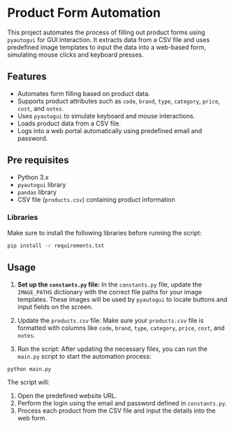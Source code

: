 # Product Form Automation

This project automates the process of filling out product forms using `pyautogui` for GUI interaction. It extracts data from a CSV file and uses predefined image templates to input the data into a web-based form, simulating mouse clicks and keyboard presses.

## Features

- Automates form filling based on product data.
- Supports product attributes such as `code`, `brand`, `type`, `category`, `price`, `cost`, and `notes`.
- Uses `pyautogui` to simulate keyboard and mouse interactions.
- Loads product data from a CSV file.
- Logs into a web portal automatically using predefined email and password.

## Pre requisites

- Python 3.x
- `pyautogui` library
- `pandas` library
- CSV file (`products.csv`) containing product information

### Libraries

Make sure to install the following libraries before running the script:

```bash
pip install -r requirements.txt
```

## Usage

   1.  **Set up the ```constants.py``` file:**
    In the ``constants.py`` file, update the ``IMAGE_PATHS`` dictionary with the correct file paths for your image templates. These images will be used by ``pyautogui`` to locate buttons and input fields on the screen.

  2.  Update the ``products.csv`` file:
    Make sure your ``products.csv`` file is formatted with columns like ``code``, ``brand``, ``type``, ``category``, ``price``, ``cost``, and ``notes``.

  3.   Run the script:
    After updating the necessary files, you can run the ``main.py`` script to start the automation process:

```bash
python main.py
```

The script will:

  1.  Open the predefined website URL.
  2.  Perform the login using the email and password defined in ``constants.py``.
  3.  Process each product from the CSV file and input the details into the web form.
